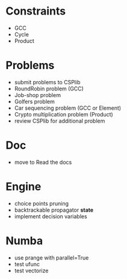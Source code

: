 # Constraints
- GCC
- Cycle
- Product

# Problems
- submit problems to CSPlib
- RoundRobin problem (GCC)
- Job-shop problem 
- Golfers problem
- Car sequencing problem (GCC or Element)
- Crypto multiplication problem (Product)
- review CSPlib for additional problem

# Doc
- move to Read the docs

# Engine
- choice points pruning
- backtrackable propagator __state__
- implement decision variables

# Numba
- use prange with parallel=True
- test ufunc
- test vectorize
